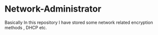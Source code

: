 # Network-Administrator
Basically In this repository I have stored some network related encryption methods ,  DHCP  etc.

